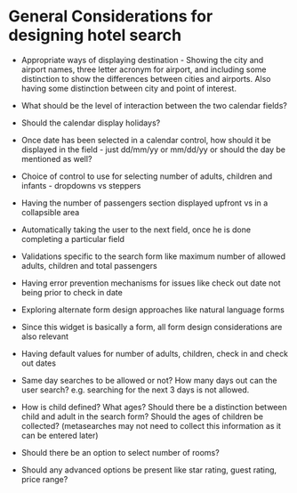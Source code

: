 # General Considerations for designing hotel search

- Appropriate ways of displaying destination - Showing the city and airport names, three letter acronym for airport, and including some distinction to show the differences between cities and airports. Also having some distinction between city and point of interest.

- What should be the level of interaction between the two calendar fields?

- Should the calendar display holidays?

- Once date has been selected in a calendar control, how should it be displayed in the field - just dd/mm/yy or mm/dd/yy or should the day be mentioned as well?

- Choice of control to use for selecting number of adults, children and infants - dropdowns vs steppers

- Having the number of passengers section displayed upfront vs in a collapsible area

- Automatically taking the user to the next field, once he is done completing a particular field

- Validations specific to the search form like maximum number of allowed adults, children and total passengers

- Having error prevention mechanisms for issues like check out date not being prior to check in date

- Exploring alternate form design approaches like natural language forms

- Since this widget is basically a form, all form design considerations are also relevant

- Having default values for number of adults, children, check in and check out dates

- Same day searches to be allowed or not? How many days out can the user search? e.g. searching for the next 3 days is not allowed.

- How is child defined? What ages? Should there be a distinction between child and adult in the search form? Should the ages of children be collected? (metasearches may not need to collect this information as it can be entered later)

- Should there be an option to select number of rooms?

- Should any advanced options be present like star rating, guest rating, price range?
